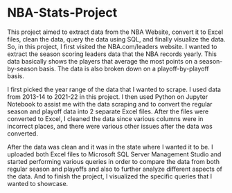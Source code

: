 # NBA-Stats-Project
This project aimed to extract data from the NBA Website, convert it to Excel files, clean the data, query the data using SQL, and finally visualize the data. So, in this project, I first visited the NBA.com/leaders website. I wanted to extract the season scoring leaders data that the NBA records yearly. This data basically shows the players that average the most points on a season-by-season basis. The data is also broken down on a playoff-by-playoff basis.

I first picked the year range of the data that I wanted to scrape. I used data from 2013-14 to 2021-22 in this project. I then used Python on Jupyter Notebook to assist me with the data scraping and to convert the regular season and playoff data into 2 separate Excel files. After the files were converted to Excel, I cleaned the data since various columns were in incorrect places, and there were various other issues after the data was converted.

After the data was clean and it was in the state where I wanted it to be. I uploaded both Excel files to Microsoft SQL Server Management Studio and started performing various queries in order to compare the data from both regular season and playoffs and also to further analyze different aspects of the data. And to finish the project, I visualized the specific queries that I wanted to showcase.
